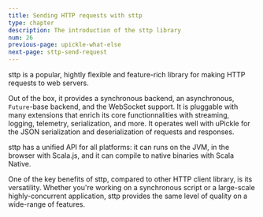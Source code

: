 ```yaml
---
title: Sending HTTP requests with sttp
type: chapter
description: The introduction of the sttp library
num: 26
previous-page: upickle-what-else
next-page: sttp-send-request
---
```


sttp is a popular, hightly flexible and feature-rich library for making HTTP requests to web servers.

Out of the box, it provides a synchronous backend, an asynchronous, `Future`-base backend, and the WebSocket support.
It is pluggable with many extensions that enrich its core functionnalities with streaming, logging, telemetry, serialization, and more.
It operates well with uPickle for the JSON serialization and deserialization of requests and responses.

sttp has a unified API for all platforms: it can runs on the JVM, in the browser with Scala.js, and it can compile to native binaries with Scala Native.

One of the key benefits of sttp, compared to other HTTP client library, is its versatility.
Whether you're working on a synchronous script or a large-scale highly-concurrent application, sttp provides the same level of quality on a wide-range of features.
